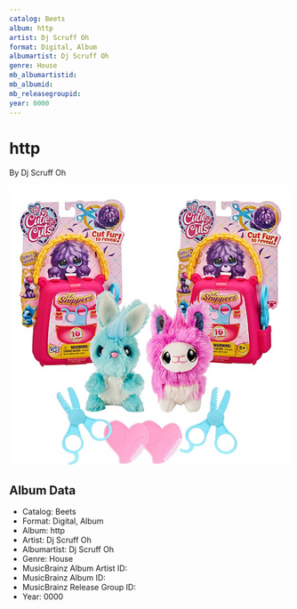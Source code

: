 ```yaml
---
catalog: Beets
album: http
artist: Dj Scruff Oh
format: Digital, Album
albumartist: Dj Scruff Oh
genre: House
mb_albumartistid: 
mb_albumid: 
mb_releasegroupid: 
year: 0000
---
```


# http

By Dj Scruff Oh

![](../../assets/beetscovers/Dj_Scruff_Oh-http.jpg)

## Album Data

- Catalog: Beets
- Format: Digital, Album
- Album: http
- Artist: Dj Scruff Oh
- Albumartist: Dj Scruff Oh
- Genre: House
- MusicBrainz Album Artist ID: 
- MusicBrainz Album ID: 
- MusicBrainz Release Group ID: 
- Year: 0000

